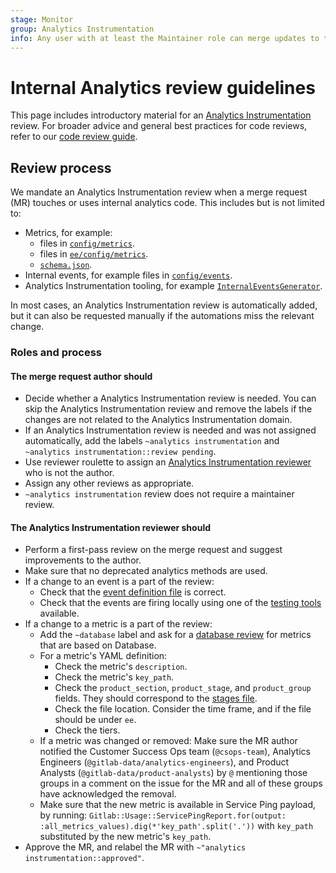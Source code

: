 ```yaml
---
stage: Monitor
group: Analytics Instrumentation
info: Any user with at least the Maintainer role can merge updates to this content. For details, see https://docs.gitlab.com/ee/development/development_processes.html#development-guidelines-review.
---
```


# Internal Analytics review guidelines

This page includes introductory material for an
[Analytics Instrumentation](https://handbook.gitlab.com/handbook/engineering/development/analytics/analytics-instrumentation/)
review. For broader advice and general best practices for code reviews, refer to our [code review guide](../code_review.md).

## Review process

We mandate an Analytics Instrumentation review when a merge request (MR) touches or uses internal analytics code.
This includes but is not limited to:

- Metrics, for example:
  - files in [`config/metrics`](https://gitlab.com/gitlab-org/gitlab/-/tree/master/config/metrics).
  - files in [`ee/config/metrics`](https://gitlab.com/gitlab-org/gitlab/-/tree/master/ee/config/metrics).
  - [`schema.json`](https://gitlab.com/gitlab-org/gitlab/-/blob/master/config/metrics/schema.json).
- Internal events, for example files in [`config/events`](https://gitlab.com/gitlab-org/gitlab/-/tree/master/config/events).
- Analytics Instrumentation tooling, for example [`InternalEventsGenerator`](https://gitlab.com/gitlab-org/gitlab/-/blob/master/lib/generators/gitlab/analytics/internal_events_generator.rb).

In most cases, an Analytics Instrumentation review is automatically added, but it can also be requested manually if the automations miss the relevant change.

### Roles and process

#### The merge request **author** should

- Decide whether a Analytics Instrumentation review is needed. You can skip the Analytics Instrumentation
  review and remove the labels if the changes are not related to the Analytics Instrumentation domain.
- If an Analytics Instrumentation review is needed and was not assigned automatically, add the labels
  `~analytics instrumentation` and `~analytics instrumentation::review pending`.
- Use reviewer roulette to assign an [Analytics Instrumentation reviewer](https://gitlab-org.gitlab.io/gitlab-roulette/?hourFormat24=true&visible=reviewer%7Canalytics+instrumentation) who is not the author.
- Assign any other reviews as appropriate.
- `~analytics instrumentation` review does not require a maintainer review.

#### The Analytics Instrumentation **reviewer** should

- Perform a first-pass review on the merge request and suggest improvements to the author.
- Make sure that no deprecated analytics methods are used.
- If a change to an event is a part of the review:
  - Check that the [event definition file](internal_event_instrumentation/event_definition_guide.md) is correct.
  - Check that the events are firing locally using one of the [testing tools](internal_event_instrumentation/local_setup_and_debugging.md) available.
- If a change to a metric is a part of the review:
  - Add the `~database` label and ask for a [database review](../database_review.md) for
    metrics that are based on Database.
  - For a metric's YAML definition:
    - Check the metric's `description`.
    - Check the metric's `key_path`.
    - Check the `product_section`, `product_stage`, and `product_group` fields.
      They should correspond to the [stages file](https://gitlab.com/gitlab-com/www-gitlab-com/blob/master/data/stages.yml).
    - Check the file location. Consider the time frame, and if the file should be under `ee`.
    - Check the tiers.
  - If a metric was changed or removed: Make sure the MR author notified the Customer Success Ops team (`@csops-team`), Analytics Engineers (`@gitlab-data/analytics-engineers`), and Product Analysts (`@gitlab-data/product-analysts`) by `@` mentioning those groups in a comment on the issue for the MR and all of these groups have acknowledged the removal.
  - Make sure that the new metric is available in Service Ping payload, by running: `Gitlab::Usage::ServicePingReport.for(output: :all_metrics_values).dig(*'key_path'.split('.'))` with `key_path` substituted by the new metric's `key_path`.
- Approve the MR, and relabel the MR with `~"analytics instrumentation::approved"`.
